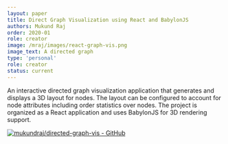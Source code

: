 ```yaml
---
layout: paper
title: Direct Graph Visualization using React and BabylonJS
authors: Mukund Raj 
order: 2020-01
role: creator
image: /mraj/images/react-graph-vis.png
image_text: A directed graph
type: 'personal'
role: creator
status: current
---
```


An interactive directed graph visualization application that generates and
displays a 3D layout for nodes. The layout can be configured to account for
node attributes including order statistics over nodes. The project is organized
as a React application and uses BabylonJS for 3D rendering support.

[![mukundraj/directed-graph-vis - GitHub](https://gh-card.dev/repos/mukundraj/directed-graph-vis.svg)](https://github.com/mukundraj/directed-graph-vis)
